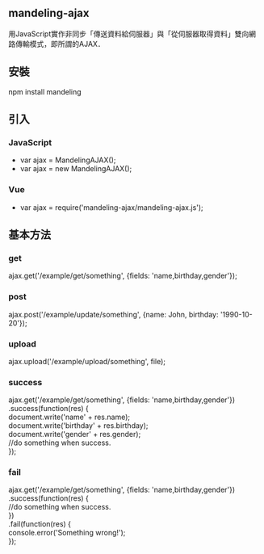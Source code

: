## mandeling-ajax
用JavaScript實作非同步「傳送資料給伺服器」與「從伺服器取得資料」雙向網路傳輸模式，即所謂的AJAX．

## 安裝
npm install mandeling

## 引入
### JavaScript
* var ajax = MandelingAJAX();
* var ajax = new MandelingAJAX();
### Vue
* var ajax = require('mandeling-ajax/mandeling-ajax.js');


## 基本方法
### get
ajax.get('/example/get/something', {fields: 'name,birthday,gender'});
### post
ajax.post('/example/update/something', {name: John, birthday: '1990-10-20'});
### upload
ajax.upload('/example/upload/something', file);
### success
ajax.get('/example/get/something', {fields: 'name,birthday,gender'})  
    .success(function(res) {  
        document.write('name' + res.name);  
        document.write('birthday' + res.birthday);  
        document.write('gender' + res.gender);  
        //do something when success.   
    });  
### fail
ajax.get('/example/get/something', {fields: 'name,birthday,gender'})  
    .success(function(res) {  
        //do something when success.   
    })  
    .fail(function(res) {  
        console.error('Something wrong!');  
    });  

